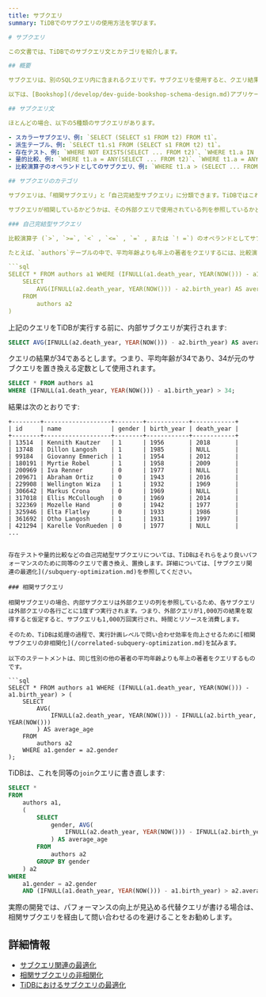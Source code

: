 ```yaml
---
title: サブクエリ
summary: TiDBでのサブクエリの使用方法を学びます。

# サブクエリ

この文書では、TiDBでのサブクエリ文とカテゴリを紹介します。

## 概要

サブクエリは、別のSQLクエリ内に含まれるクエリです。サブクエリを使用すると、クエリ結果を別のクエリで使用できます。

以下は、[Bookshop](/develop/dev-guide-bookshop-schema-design.md)アプリケーションを例に、サブクエリを紹介します。

## サブクエリ文

ほとんどの場合、以下の5種類のサブクエリがあります。

- スカラーサブクエリ、例: `SELECT (SELECT s1 FROM t2) FROM t1`。
- 派生テーブル、例: `SELECT t1.s1 FROM (SELECT s1 FROM t2) t1`。
- 存在テスト、例: `WHERE NOT EXISTS(SELECT ... FROM t2)`、`WHERE t1.a IN (SELECT ... FROM t2)`。
- 量的比較、例: `WHERE t1.a = ANY(SELECT ... FROM t2)`、`WHERE t1.a = ANY(SELECT ... FROM t2)`。
- 比較演算子のオペランドとしてのサブクエリ、例: `WHERE t1.a > (SELECT ... FROM t2)`。

## サブクエリのカテゴリ

サブクエリは、「相関サブクエリ」と「自己完結型サブクエリ」に分類できます。TiDBではこれら2つのタイプを異なる方法で扱います。

サブクエリが相関しているかどうかは、その外部クエリで使用されている列を参照しているかどうかによります。

### 自己完結型サブクエリ

比較演算子 (`>`, `>=`, `<` , `<=` , `=` , または `! =`) のオペランドとしてサブクエリを使用する自己完結型サブクエリの場合、内部サブクエリは1度だけクエリを実行し、TiDBは実行計画の段階でそれを定数として書き換えます。

たとえば、`authors`テーブルの中で、平均年齢よりも年上の著者をクエリするには、比較演算子のオペランドとしてサブクエリを使用します。

```sql
SELECT * FROM authors a1 WHERE (IFNULL(a1.death_year, YEAR(NOW())) - a1.birth_year) > (
    SELECT
        AVG(IFNULL(a2.death_year, YEAR(NOW())) - a2.birth_year) AS average_age
    FROM
        authors a2
)
```

上記のクエリをTiDBが実行する前に、内部サブクエリが実行されます:

```sql
SELECT AVG(IFNULL(a2.death_year, YEAR(NOW())) - a2.birth_year) AS average_age FROM authors a2;
```

クエリの結果が34であるとします。つまり、平均年齢が34であり、34が元のサブクエリを置き換える定数として使用されます。

```sql
SELECT * FROM authors a1
WHERE (IFNULL(a1.death_year, YEAR(NOW())) - a1.birth_year) > 34;
```

結果は次のとおりです:

```
+--------+-------------------+--------+------------+------------+
| id     | name              | gender | birth_year | death_year |
+--------+-------------------+--------+------------+------------+
| 13514  | Kennith Kautzer   | 1      | 1956       | 2018       |
| 13748  | Dillon Langosh    | 1      | 1985       | NULL       |
| 99184  | Giovanny Emmerich | 1      | 1954       | 2012       |
| 180191 | Myrtie Robel      | 1      | 1958       | 2009       |
| 200969 | Iva Renner        | 0      | 1977       | NULL       |
| 209671 | Abraham Ortiz     | 0      | 1943       | 2016       |
| 229908 | Wellington Wiza   | 1      | 1932       | 1969       |
| 306642 | Markus Crona      | 0      | 1969       | NULL       |
| 317018 | Ellis McCullough  | 0      | 1969       | 2014       |
| 322369 | Mozelle Hand      | 0      | 1942       | 1977       |
| 325946 | Elta Flatley      | 0      | 1933       | 1986       |
| 361692 | Otho Langosh      | 1      | 1931       | 1997       |
| 421294 | Karelle VonRueden | 0      | 1977       | NULL       |
...
```

```

存在テストや量的比較などの自己完結型サブクエリについては、TiDBはそれらをより良いパフォーマンスのために同等のクエリで書き換え、置換します。詳細については、[サブクエリ関連の最適化](/subquery-optimization.md)を参照してください。

### 相関サブクエリ

相関サブクエリの場合、内部サブクエリは外部クエリの列を参照しているため、各サブクエリは外部クエリの各行ごとに1度ずつ実行されます。つまり、外部クエリが1,000万の結果を取得すると仮定すると、サブクエリも1,000万回実行され、時間とリソースを消費します。

そのため、TiDBは処理の過程で、実行計画レベルで問い合わせ効率を向上させるために[相関サブクエリの非相関化](/correlated-subquery-optimization.md)を試みます。

以下のステートメントは、同じ性別の他の著者の平均年齢よりも年上の著者をクエリするものです。

```sql
SELECT * FROM authors a1 WHERE (IFNULL(a1.death_year, YEAR(NOW())) - a1.birth_year) > (
    SELECT
        AVG(
            IFNULL(a2.death_year, YEAR(NOW())) - IFNULL(a2.birth_year, YEAR(NOW()))
        ) AS average_age
    FROM
        authors a2
    WHERE a1.gender = a2.gender
);
```

TiDBは、これを同等の`join`クエリに書き直します:

```sql
SELECT *
FROM
    authors a1,
    (
        SELECT
            gender, AVG(
                IFNULL(a2.death_year, YEAR(NOW())) - IFNULL(a2.birth_year, YEAR(NOW()))
            ) AS average_age
        FROM
            authors a2
        GROUP BY gender
    ) a2
WHERE
    a1.gender = a2.gender
    AND (IFNULL(a1.death_year, YEAR(NOW())) - a1.birth_year) > a2.average_age;
```

実際の開発では、パフォーマンスの向上が見込める代替クエリが書ける場合は、相関サブクエリを経由して問い合わせるのを避けることをお勧めします。

## 詳細情報

- [サブクエリ関連の最適化](/subquery-optimization.md)
- [相関サブクエリの非相関化](/correlated-subquery-optimization.md)
- [TiDBにおけるサブクエリの最適化](https://en.pingcap.com/blog/subquery-optimization-in-tidb/)